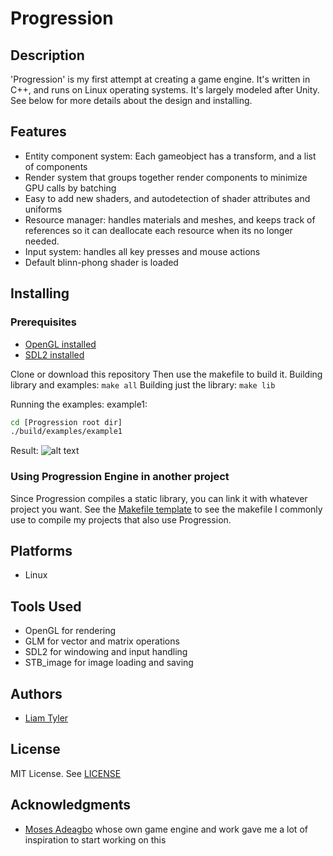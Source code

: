 # Progression

## Description
'Progression' is my first attempt at creating a game engine. It's written in C++, and runs on Linux operating systems. It's largely modeled after Unity. See below for more details about the design and installing.

## Features
* Entity component system: Each gameobject has a transform, and a list of components
* Render system that groups together render components to minimize GPU calls by batching
* Easy to add new shaders, and autodetection of shader attributes and uniforms
* Resource manager: handles materials and meshes, and keeps track of references so it can deallocate each resource when its no longer needed.
* Input system: handles all key presses and mouse actions
* Default blinn-phong shader is loaded

## Installing

### Prerequisites
* [OpenGL installed](https://en.wikibooks.org/wiki/OpenGL_Programming/Installation/Linux)
* [SDL2 installed](https://en.wikibooks.org/wiki/OpenGL_Programming/Installation/Linux)

Clone or download this repository
Then use the makefile to build it. Building library and examples: `make all`
Building just the library: `make lib`

Running the examples: example1:
```sh
cd [Progression root dir]
./build/examples/example1
```
Result:
![alt text](https://photos.app.goo.gl/jmXSnzEgVZA4SoDy1)

### Using Progression Engine in another project
Since Progression compiles a static library, you can link it with whatever project you want. See the [Makefile template](../blob/master/makefile.template) to see the makefile I commonly use to compile my projects that also use Progression.

## Platforms
* Linux

## Tools Used
* OpenGL for rendering
* GLM for vector and matrix operations
* SDL2 for windowing and input handling
* STB\_image for image loading and saving

## Authors
* [Liam Tyler](https://www.liamtyler.com)

## License
MIT License. See [LICENSE](../blob/master/LICENSE)

## Acknowledgments
* [Moses Adeagbo](https://sub-surf.blog/) whose own game engine and work gave me a lot of inspiration to start working on this
